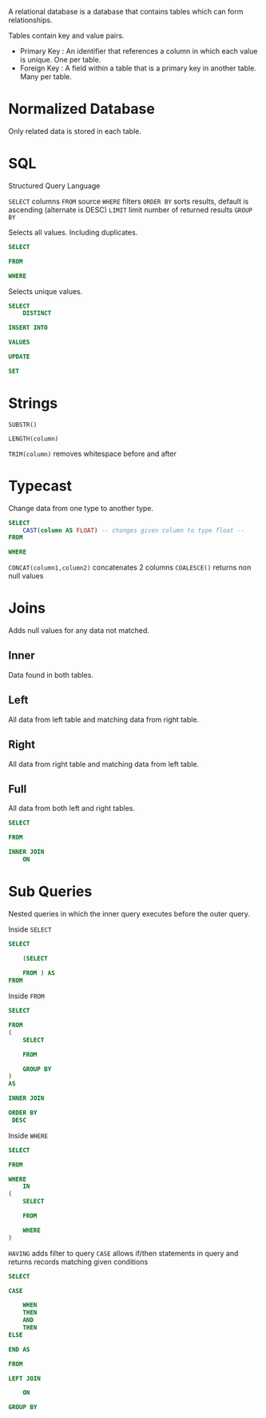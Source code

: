 A relational database is a database that contains tables which can form relationships.

Tables contain key and value pairs.

- Primary Key : An identifier that references a column in which each value is unique. 
	One per table.
- Foreign Key :  A field within a table that is a primary key in another table.
	Many per table.

# Normalized Database

Only related data is stored in each table.

# SQL

Structured Query Language

`SELECT` columns
`FROM` source
`WHERE` filters
`ORDER BY` sorts results, default is ascending (alternate is DESC)
`LIMIT` limit number of returned results
`GROUP BY` 


Selects all values. Including duplicates.
```sql
SELECT

FROM

WHERE
```


Selects unique values.
```sql
SELECT
	DISTINCT
```

```sql
INSERT INTO

VALUES
```

```sql
UPDATE

SET
```


# Strings

`SUBSTR()` 

`LENGTH(column)` 

`TRIM(column)` removes whitespace before and after


# Typecast

Change data from one type to another type.

```sql
SELECT
	CAST(column AS FLOAT) -- changes given column to type float --
FROM

WHERE
```

`CONCAT(column1,column2)` concatenates 2 columns
`COALESCE()` returns non null values

# Joins

Adds null values for any data not matched.
## Inner

Data found in both tables.
## Left

All data from left table and matching data from right table.

## Right

All data from right table and matching data from left table.

## Full

All data from both left and right tables.

```sql
SELECT

FROM

INNER JOIN
	ON
```

# Sub Queries

Nested queries in which the inner query executes before the outer query.

Inside `SELECT`

```sql
SELECT

	(SELECT
	
	FROM ) AS
FROM
```

Inside `FROM`

```sql
SELECT

FROM
(
	SELECT

	FROM

	GROUP BY
)
AS

INNER JOIN

ORDER BY
 DESC
```

Inside `WHERE`

```sql
SELECT

FROM

WHERE
	IN
(
	SELECT

	FROM

	WHERE
)
```


`HAVING` adds filter to query
`CASE` allows if/then statements in query and returns records matching given conditions

```sql
SELECT

CASE

	WHEN
	THEN
	AND
	THEN
ELSE

END AS

FROM

LEFT JOIN

	ON

GROUP BY
```

